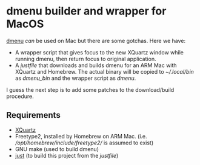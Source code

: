 # dmenu builder and wrapper for MacOS

[dmenu](https://tools.suckless.org/dmenu) _can_ be used on Mac but there are some gotchas. Here we have:

- A wrapper script that gives focus to the new XQuartz window while running dmenu, then return focus to original application.
- A *justfile* that downloads and builds dmenu for an ARM Mac with XQuartz and Homebrew.
  The actual binary will be copied to *~/.local/bin* as *dmenu_bin* and the wrapper script as *dmenu*.

I guess the next step is to add some patches to the download/build procedure.


## Requirements
- [XQuartz](https://www.xquartz.org/)
- Freetype2, installed by Homebrew on ARM Mac. (i.e. */opt/homebrew/include/freetype2/* is assumed to exist)
- GNU make (used to build dmenu)
- [just](https://github.com/casey/just) (to build this project from the *justfile*)
